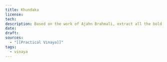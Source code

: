 ```yaml
---
title: Khundaka
license: 
tech: 
description: Based on the work of Ajahn Brahmali, extract all the bold final ruling and make a concise statement. The chart show the inner structure of the Khundaka, the third and fourth book of the Vinaya
date: 
draft: 
sources:
  - "[[Practical Vinaya]]"
tags:
  - vinaya
---
```

